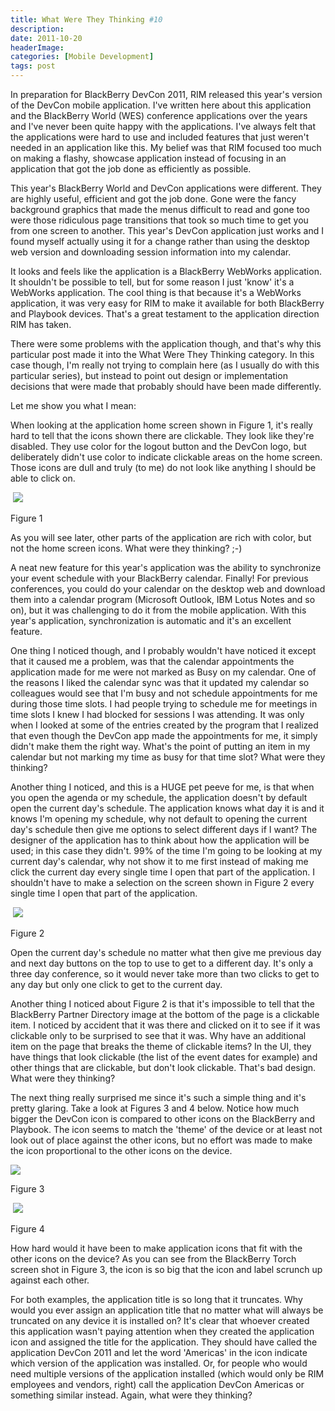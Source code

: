 ```yaml
---
title: What Were They Thinking #10
description: 
date: 2011-10-20
headerImage: 
categories: [Mobile Development]
tags: post
---
```


In preparation for BlackBerry DevCon 2011, RIM released this year's version of the DevCon mobile application. I've written here about this application and the BlackBerry World (WES) conference applications over the years and I've never been quite happy with the applications. I've always felt that the applications were hard to use and included features that just weren't needed in an application like this. My belief was that RIM focused too much on making a flashy, showcase application instead of focusing in an application that got the job done as efficiently as possible.

This year's BlackBerry World and DevCon applications were different. They are highly useful, efficient and got the job done. Gone were the fancy background graphics that made the menus difficult to read and gone too were those ridiculous page transitions that took so much time to get you from one screen to another. This year's DevCon application just works and I found myself actually using it for a change rather than using the desktop web version and downloading session information into my calendar.

It looks and feels like the application is a BlackBerry WebWorks application. It shouldn't be possible to tell, but for some reason I just 'know' it's a WebWorks application. The cool thing is that because it's a WebWorks application, it was very easy for RIM to make it available for both BlackBerry and Playbook devices. That's a great testament to the application direction RIM has taken.

There were some problems with the application though, and that's why this particular post made it into the What Were They Thinking category. In this case though, I'm really not trying to complain here (as I usually do with this particular series), but instead to point out design or implementation decisions that were made that probably should have been made differently.

Let me show you what I mean:

When looking at the application home screen shown in Figure 1, it's really hard to tell that the icons shown there are clickable. They look like they're disabled. They use color for the logout button and the DevCon logo, but deliberately didn't use color to indicate clickable areas on the home screen. Those icons are dull and truly (to me) do not look like anything I should be able to click on.

 ![](/images/stories/2011/bb_devcon_2011_app0.png)

Figure 1

As you will see later, other parts of the application are rich with color, but not the home screen icons. What were they thinking? ;-)

A neat new feature for this year's application was the ability to synchronize your event schedule with your BlackBerry calendar. Finally! For previous conferences, you could do your calendar on the desktop web and download them into a calendar program (Microsoft Outlook, IBM Lotus Notes and so on), but it was challenging to do it from the mobile application. With this year's application, synchronization is automatic and it's an excellent feature.

One thing I noticed though, and I probably wouldn't have noticed it except that it caused me a problem, was that the calendar appointments the application made for me were not marked as Busy on my calendar. One of the reasons I liked the calendar sync was that it updated my calendar so colleagues would see that I'm busy and not schedule appointments for me during those time slots. I had people trying to schedule me for meetings in time slots I knew I had blocked for sessions I was attending. It was only when I looked at some of the entries created by the program that I realized that even though the DevCon app made the appointments for me, it simply didn't make them the right way. What's the point of putting an item in my calendar but not marking my time as busy for that time slot? What were they thinking?

Another thing I noticed, and this is a HUGE pet peeve for me, is that when you open the agenda or my schedule, the application doesn't by default open the current day's schedule. The application knows what day it is and it knows I'm opening my schedule, why not default to opening the current day's schedule then give me options to select different days if I want? The designer of the application has to think about how the application will be used; in this case they didn't. 99% of the time I'm going to be looking at my current day's calendar, why not show it to me first instead of making me click the current day every single time I open that part of the application. I shouldn't have to make a selection on the screen shown in Figure 2 every single time I open that part of the application.

 ![](/images/stories/2011/bb_devcon_2011_app1.png)

Figure 2

Open the current day's schedule no matter what then give me previous day and next day buttons on the top to use to get to a different day. It's only a three day conference, so it would never take more than two clicks to get to any day but only one click to get to the current day.

Another thing I noticed about Figure 2 is that it's impossible to tell that the BlackBerry Partner Directory image at the bottom of the page is a clickable item. I noticed by accident that it was there and clicked on it to see if it was clickable only to be surprised to see that it was. Why have an additional item on the page that breaks the theme of clickable items? In the UI, they have things that look clickable (the list of the event dates for example) and other things that are clickable, but don't look clickable. That's bad design. What were they thinking?

The next thing really surprised me since it's such a simple thing and it's pretty glaring. Take a look at Figures 3 and 4 below. Notice how much bigger the DevCon icon is compared to other icons on the BlackBerry and Playbook. The icon seems to match the 'theme' of the device or at least not look out of place against the other icons, but no effort was made to make the icon proportional to the other icons on the device.

![](/images/stories/2011/bb_devcon_2011_app2.png)

Figure 3

 ![](/images/stories/2011/bb_devcon_2011_app3.png)

Figure 4

How hard would it have been to make application icons that fit with the other icons on the device? As you can see from the BlackBerry Torch screen shot in Figure 3, the icon is so big that the icon and label scrunch up against each other.

For both examples, the application title is so long that it truncates. Why would you ever assign an application title that no matter what will always be truncated on any device it is installed on? It's clear that whoever created this application wasn't paying attention when they created the application icon and assigned the title for the application. They should have called the application DevCon 2011 and let the word 'Americas' in the icon indicate which version of the application was installed. Or, for people who would need multiple versions of the application installed (which would only be RIM employees and vendors, right) call the application DevCon Americas or something similar instead. Again, what were they thinking?